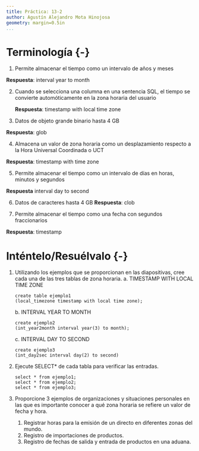 ```yaml
---
title: Práctica: 13-2
author: Agustín Alejandro Mota Hinojosa
geometry: margin=0.5in
...
```


# Terminología {-}

1. Permite almacenar el tiempo como un intervalo de años y meses

  **Respuesta**: interval year to month           

2. Cuando se selecciona una columna en una sentencia SQL, el tiempo se
    convierte automóticamente en la zona horaria del usuario

    **Respuesta**: timestamp with local time zone   
                                   
3. Datos de objeto grande binario hasta 4 GB                                  

  **Respuesta**: glob                             

4. Almacena un valor de zona horaria como un desplazamiento respecto a la
    Hora Universal Coordinada o UCT

  **Respuesta**: timestamp with time zone         
                                   
5. Permite almacenar el tiempo como un intervalo de días en horas, minutos
    y segundos

  **Respuesta** interval day to second           
                                   
6. Datos de caracteres hasta 4 GB
  **Respuesta**: clob                             

7. Permite almacenar el tiempo como una fecha con segundos
    fraccionarios

  **Respuesta**: timestamp
                                   

# Inténtelo/Resuélvalo {-}

1.  Utilizando los ejemplos que se proporcionan en las diapositivas,
    cree cada una de las tres tablas de zona horaria. a. TIMESTAMP WITH
    LOCAL TIME ZONE

    ``` {.sql}
    create table ejemplo1
    (local_timezone timestamp with local time zone);
    ```

    b\. INTERVAL YEAR TO MONTH

    ``` {.sql}
    create ejemplo2
    (int_year2month interval year(3) to month);
    ```

    c\. INTERVAL DAY TO SECOND

    ``` {.sql}
    create ejemplo3
    (int_day2sec interval day(2) to second)
    ```

2.  Ejecute SELECT\* de cada tabla para verificar las entradas.

    ``` {.sql}
    select * from ejemplo1;
    select * from ejemplo2;
    select * from ejemplo3;
    ```

3.  Proporcione 3 ejemplos de organizaciones y situaciones personales en
    las que es importante conocer a qué zona horaria se refiere un valor
    de fecha y hora.

    1.  Registrar horas para la emisión de un directo en diferentes
        zonas del mundo.
    2.  Registro de importaciones de productos.
    3.  Registro de fechas de salida y entrada de productos en una
        aduana.
